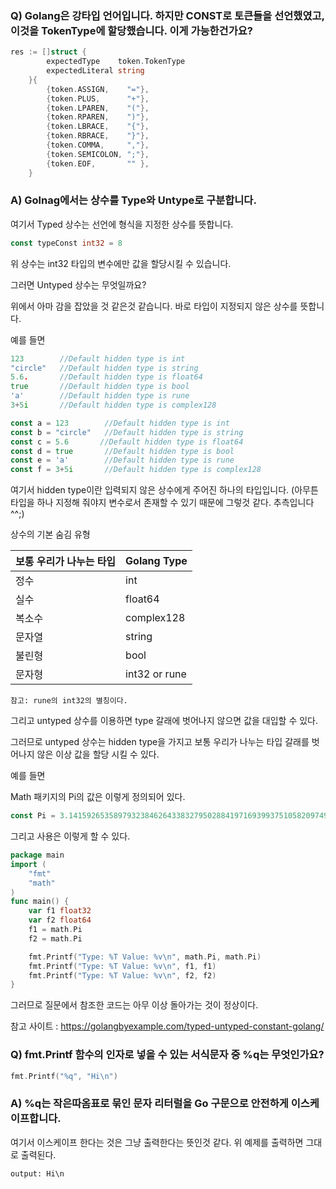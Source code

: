 ### Q) Golang은 강타입 언어입니다. 하지만 CONST로 토큰들을 선언했였고, 이것을 TokenType에 할당했습니다. 이게 가능한건가요?
```go
res := []struct {
		expectedType    token.TokenType
		expectedLiteral string
	}{
		{token.ASSIGN,    "="},
		{token.PLUS,      "+"},
		{token.LPAREN,    "("},
		{token.RPAREN,    ")"},
		{token.LBRACE,    "{"},
		{token.RBRACE,    "}"},
		{token.COMMA,     ","},
		{token.SEMICOLON, ";"},
		{token.EOF,       "" },
	}
```

### A) Golnag에서는 상수를 Type와 Untype로 구분합니다.

여기서 Typed 상수는 선언에 형식을 지정한 상수를 뜻합니다. 
```go
const typeConst int32 = 8
```
위 상수는 int32 타입의 변수에만 값을 할당시킬 수 있습니다.

그러면 Untyped 상수는 무엇일까요?

위에서 아마 감을 잡았을 것 같은것 같습니다. 바로 타입이 지정되지 않은 상수를 뜻합니다.

예를 들면

```go
123        //Default hidden type is int
"circle"   //Default hidden type is string
5.6.       //Default hidden type is float64
true       //Default hidden type is bool
'a'        //Default hidden type is rune
3+5i       //Default hidden type is complex128
```

```go
const a = 123        //Default hidden type is int
const b = "circle"   //Default hidden type is string
const c = 5.6       //Default hidden type is float64
const d = true       //Default hidden type is bool
const e = 'a'        //Default hidden type is rune
const f = 3+5i       //Default hidden type is complex128
```

여기서 hidden type이란 입력되지 않은 상수에게 주어진 하나의 타입입니다. (아무튼 타입을 하나 지정해 줘야지 변수로서 존재할 수 있기 때문에 그렇것 같다. 추측입니다^^;)


상수의 기본 숨김 유형

|보통 우리가 나누는 타입|Golang Type|
|---|---|
|정수|int|
|실수|float64|
|복소수|complex128|
|문자열|string|
|불린형|bool|
|문자형|int32 or rune|

    참고: rune의 int32의 별칭이다. 

그리고 untyped 상수를 이용하면 type 갈래에 벗어나지 않으면 값을 대입할 수 있다. 

그러므로 untyped 상수는 hidden type을 가지고 보통 우리가 나누는 타입 갈래를 벗어나지 않은 이상 값을 할당 시킬 수 있다.

예를 들면

Math 패키지의 Pi의 값은 이렇게 정의되어 있다.
```go
const Pi = 3.14159265358979323846264338327950288419716939937510582097494459
```

그리고 사용은 이렇게 할 수 있다.

```go
package main
import (
    "fmt"
    "math"
)
func main() {
    var f1 float32
    var f2 float64
    f1 = math.Pi
    f2 = math.Pi

    fmt.Printf("Type: %T Value: %v\n", math.Pi, math.Pi)
    fmt.Printf("Type: %T Value: %v\n", f1, f1)
    fmt.Printf("Type: %T Value: %v\n", f2, f2)
}
```

그러므로 질문에서 참조한 코드는 아무 이상 돌아가는 것이 정상이다.

참고 사이트 : https://golangbyexample.com/typed-untyped-constant-golang/

### Q) fmt.Printf 함수의 인자로 넣을 수 있는 서식문자 중 %q는 무엇인가요?
```go
fmt.Printf("%q", "Hi\n")
```

### A) %q는 작은따옴표로 묶인 문자 리터럴을 Go 구문으로 안전하게 이스케이프합니다.
여기서 이스케이프 한다는 것은 그냥 출력한다는 뜻인것 같다. 
위 예제를 출력하면 그대로 출력된다. 
```
output: Hi\n
```